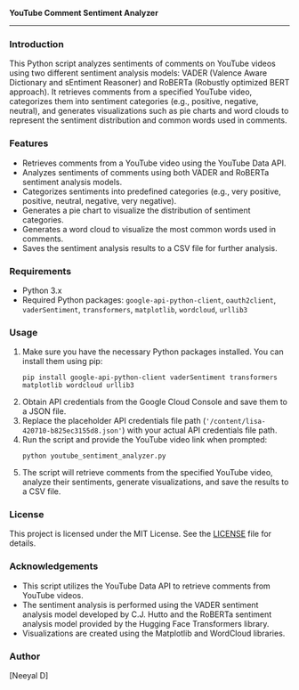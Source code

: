 **YouTube Comment Sentiment Analyzer**

---

### Introduction
This Python script analyzes sentiments of comments on YouTube videos using two different sentiment analysis models: VADER (Valence Aware Dictionary and sEntiment Reasoner) and RoBERTa (Robustly optimized BERT approach). It retrieves comments from a specified YouTube video, categorizes them into sentiment categories (e.g., positive, negative, neutral), and generates visualizations such as pie charts and word clouds to represent the sentiment distribution and common words used in comments.

### Features
- Retrieves comments from a YouTube video using the YouTube Data API.
- Analyzes sentiments of comments using both VADER and RoBERTa sentiment analysis models.
- Categorizes sentiments into predefined categories (e.g., very positive, positive, neutral, negative, very negative).
- Generates a pie chart to visualize the distribution of sentiment categories.
- Generates a word cloud to visualize the most common words used in comments.
- Saves the sentiment analysis results to a CSV file for further analysis.

### Requirements
- Python 3.x
- Required Python packages: `google-api-python-client`, `oauth2client`, `vaderSentiment`, `transformers`, `matplotlib`, `wordcloud`, `urllib3`

### Usage
1. Make sure you have the necessary Python packages installed. You can install them using pip:
   ```
   pip install google-api-python-client vaderSentiment transformers matplotlib wordcloud urllib3
   ```
2. Obtain API credentials from the Google Cloud Console and save them to a JSON file.
3. Replace the placeholder API credentials file path (`'/content/lisa-420710-b825ec3155d8.json'`) with your actual API credentials file path.
4. Run the script and provide the YouTube video link when prompted:
   ```
   python youtube_sentiment_analyzer.py
   ```
5. The script will retrieve comments from the specified YouTube video, analyze their sentiments, generate visualizations, and save the results to a CSV file.

### License
This project is licensed under the MIT License. See the [LICENSE](LICENSE) file for details.

### Acknowledgements
- This script utilizes the YouTube Data API to retrieve comments from YouTube videos.
- The sentiment analysis is performed using the VADER sentiment analysis model developed by C.J. Hutto and the RoBERTa sentiment analysis model provided by the Hugging Face Transformers library.
- Visualizations are created using the Matplotlib and WordCloud libraries.

### Author
[Neeyal D]

